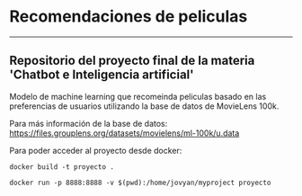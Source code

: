 # Recomendaciones de peliculas
--- 
Repositorio del proyecto final de la materia 'Chatbot e Inteligencia artificial' 
--- 

Modelo de machine learning que recomeinda peliculas basado en las preferencias de usuarios utilizando la base de datos de MovieLens 100k.

Para más información de la base de datos: https://files.grouplens.org/datasets/movielens/ml-100k/u.data

Para poder acceder al proyecto desde docker: 
```
docker build -t proyecto .
```

```
docker run -p 8888:8888 -v $(pwd):/home/jovyan/myproject proyecto
```